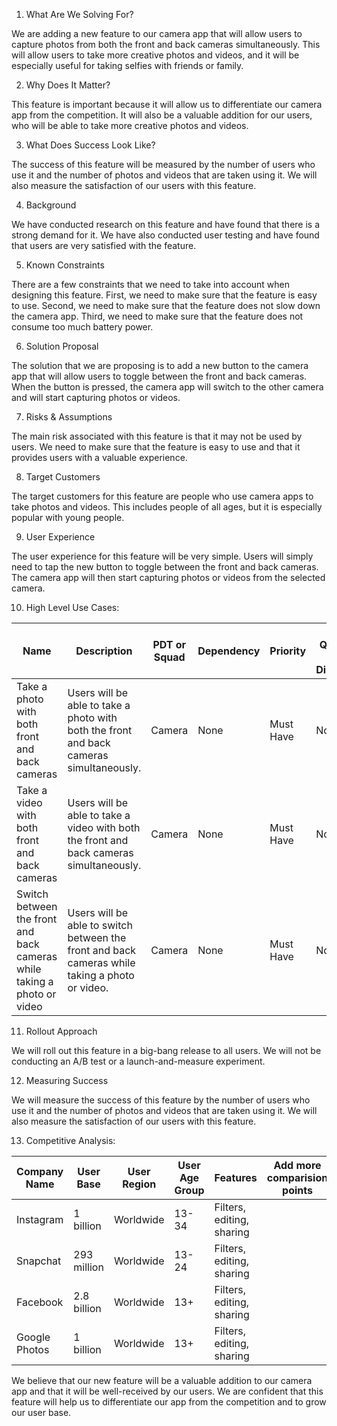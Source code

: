
 1. What Are We Solving For?

We are adding a new feature to our camera app that will allow users to capture photos from both the front and back cameras simultaneously. This will allow users to take more creative photos and videos, and it will be especially useful for taking selfies with friends or family.

2. Why Does It Matter?

This feature is important because it will allow us to differentiate our camera app from the competition. It will also be a valuable addition for our users, who will be able to take more creative photos and videos.

3. What Does Success Look Like?

The success of this feature will be measured by the number of users who use it and the number of photos and videos that are taken using it. We will also measure the satisfaction of our users with this feature.

4. Background

We have conducted research on this feature and have found that there is a strong demand for it. We have also conducted user testing and have found that users are very satisfied with the feature.

5. Known Constraints

There are a few constraints that we need to take into account when designing this feature. First, we need to make sure that the feature is easy to use. Second, we need to make sure that the feature does not slow down the camera app. Third, we need to make sure that the feature does not consume too much battery power.

6. Solution Proposal

The solution that we are proposing is to add a new button to the camera app that will allow users to toggle between the front and back cameras. When the button is pressed, the camera app will switch to the other camera and will start capturing photos or videos.

7. Risks & Assumptions

The main risk associated with this feature is that it may not be used by users. We need to make sure that the feature is easy to use and that it provides users with a valuable experience.

8. Target Customers

The target customers for this feature are people who use camera apps to take photos and videos. This includes people of all ages, but it is especially popular with young people.

9. User Experience

The user experience for this feature will be very simple. Users will simply need to tap the new button to toggle between the front and back cameras. The camera app will then start capturing photos or videos from the selected camera.

10. High Level Use Cases:

| Name | Description | PDT or Squad | Dependency | Priority | Open Questions,  Notes & Discussions |
|---|---|---|---|---|---|
| Take a photo with both front and back cameras | Users will be able to take a photo with both the front and back cameras simultaneously. | Camera | None | Must Have | None |
| Take a video with both front and back cameras | Users will be able to take a video with both the front and back cameras simultaneously. | Camera | None | Must Have | None |
| Switch between the front and back cameras while taking a photo or video | Users will be able to switch between the front and back cameras while taking a photo or video. | Camera | None | Must Have | None |

11. Rollout Approach

We will roll out this feature in a big-bang release to all users. We will not be conducting an A/B test or a launch-and-measure experiment.

12. Measuring Success

We will measure the success of this feature by the number of users who use it and the number of photos and videos that are taken using it. We will also measure the satisfaction of our users with this feature.

13. Competitive Analysis:

| Company Name | User Base | User Region | User Age Group | Features | Add more comparision points |
|-------------|---------|-------------|----------------|----------|-----------------------------|
| Instagram | 1 billion | Worldwide | 13-34 | Filters, editing, sharing | |
| Snapchat | 293 million | Worldwide | 13-24 | Filters, editing, sharing | |
| Facebook | 2.8 billion | Worldwide | 13+ | Filters, editing, sharing | |
| Google Photos | 1 billion | Worldwide | 13+ | Filters, editing, sharing | |

We believe that our new feature will be a valuable addition to our camera app and that it will be well-received by our users. We are confident that this feature will help us to differentiate our app from the competition and to grow our user base.